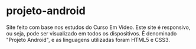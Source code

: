 # projeto-android

 Site feito com base nos estudos do Curso Em Video. Este site é responsivo, ou seja, pode ser visualizado em todos os dispositivos. É denominado "Projeto Android", e as linguagens utilizadas foram HTML5 e CSS3.
